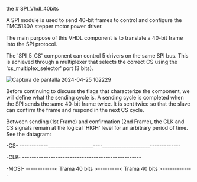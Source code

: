 the # SPI_Vhdl_40bits

A SPI module is used to send 40-bit frames to control and configure the TMC5130A stepper motor power driver.

The main purpose of this VHDL component is to translate a 40-bit frame into the SPI protocol.

The 'SPI_5_CS' component can control 5 drivers on the same SPI bus. This is achieved through a multiplexer that selects the correct CS using the 'cs_multiplex_selector' port (3 bits).

![Captura de pantalla 2024-04-25 102229](https://github.com/angelsz15/SPI_Vhdl_40bits/assets/167806623/fd31e6ce-a98a-4c4b-8dce-9bb7cddbdf3e)

Before continuing to discuss the flags that characterize the component, we will define what the sending cycle is. A sending cycle is completed when the SPI sends the same 40-bit frame twice. It is sent twice so that the slave can confirm the frame and respond in the next CS cycle.

Between sending (1st Frame) and confirmation (2nd Frame), the CLK and CS signals remain at the logical 'HIGH' level for an arbitrary period of time. See the datagram:

  -CS-   ------------___________________----____________________-------------


  -CLK-  ------------_-_-_-_-_-_-_-_-_---------_-_-_-_-_-_-_-_-_-------------

	
  -MOSI- ------------< Trama 40 bits >---------< Trama 40 bits >-------------

